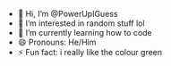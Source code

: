 - 👋 Hi, I’m @PowerUpIGuess
- 👀 I’m interested in random stuff lol
- 🌱 I’m currently learning how to code
- 😄 Pronouns: He/Him
- ⚡ Fun fact: i really like the colour green

<!---
PowerUpIGuess/PowerUpIGuess is a ✨ special ✨ repository because its `README.md` (this file) appears on your GitHub profile.
You can click the Preview link to take a look at your changes.
--->
